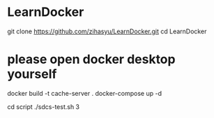 # LearnDocker
git clone https://github.com/zihasyu/LearnDocker.git
cd LearnDocker
# please open docker desktop yourself
docker build -t cache-server .
docker-compose up -d

cd script
./sdcs-test.sh 3